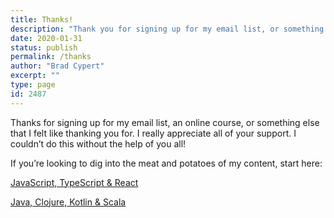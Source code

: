 ```yaml
---
title: Thanks!
description: "Thank you for signing up for my email list, or something that I felt like you deserved a thanks for!"
date: 2020-01-31
status: publish
permalink: /thanks
author: "Brad Cypert"
excerpt: ""
type: page
id: 2487
---
```


Thanks for signing up for my email list, an online course, or something else that I felt like thanking you for. I really appreciate all of your support. I couldn’t do this without the help of you all!

If you’re looking to dig into the meat and potatoes of my content, start here:

[JavaScript, TypeScript & React](/javascript-resources/)

[Java, Clojure, Kotlin & Scala](/jvm-resources/)
